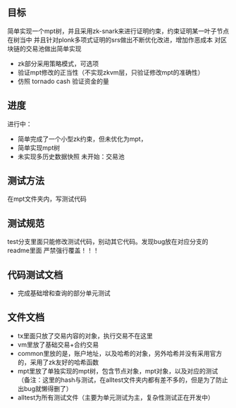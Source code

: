 ## 目标
简单实现一个mpt树，并且采用zk-snark来进行证明约束，约束证明某一叶子节点在树当中
并且针对plonk多项式证明的srs做出不断优化改进，增加作恶成本
对区块链的交易池做出简单实现
- zk部分采用策略模式，可选项
- 验证mpt修改的正当性（不实现zkvm层，只验证修改mpt的准确性）
- 仿照 tornado cash 验证资金的量

## 进度
进行中：
- 简单完成了一个小型zk约束，但未优化为mpt，
- 简单实现mpt树
- 未实现多历史数据快照
未开始：交易池


## 测试方法
在mpt文件夹内，写测试代码

## 测试规范
test分支里面只能修改测试代码，别动其它代码。发现bug放在对应分支的readme里面
严禁强行覆盖！！！


## 代码测试文档
- 完成基础增和查询的部分单元测试




## 文件文档
- tx里面只放了交易内容的对象，执行交易不在这里
- vm里放了基础交易+合约交易
- common里放的是，账户地址，以及哈希的对象，另外哈希并没有采用官方的，采用了zk友好的哈希函数
- mpt里放了单独实现的mpt树，包含节点对象，mpt对象，以及对应的测试（备注：这里的hash与测试，在alltest文件夹内都有差不多的，但是为了防止出bug就懒得删了）
- alltest为所有测试文件（主要为单元测试为主，复杂性测试正在开发中）